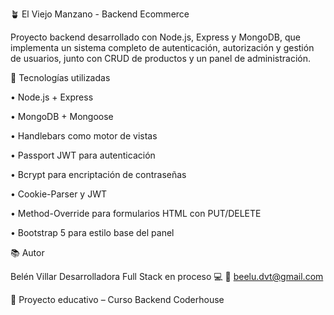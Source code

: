 🪴 El Viejo Manzano - Backend Ecommerce

Proyecto backend desarrollado con Node.js, Express y MongoDB, que implementa un sistema completo de autenticación, autorización y gestión de usuarios, junto con CRUD de productos y un panel de administración.

🚀 Tecnologías utilizadas

• Node.js + Express

• MongoDB + Mongoose

• Handlebars como motor de vistas

• Passport JWT para autenticación

• Bcrypt para encriptación de contraseñas

• Cookie-Parser y JWT

• Method-Override para formularios HTML con PUT/DELETE

• Bootstrap 5 para estilo base del panel

📚 Autor

Belén Villar
Desarrolladora Full Stack en proceso 💻
📧 beelu.dvt@gmail.com

🌱 Proyecto educativo – Curso Backend Coderhouse